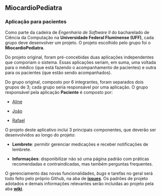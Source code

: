 ## MiocardioPediatra
### Aplicação para pacientes

Como parte da cadeira de *Engenharia de Software II* do bacharelado de Ciência da Computação na **Universidade Federal Fluminense (UFF)**, cada grupo deve desenvolver um projeto.  O projeto escolhido pelo grupo foi o **MiocardioPediatra**.

Do projeto original, foram pré-concebidas duas aplicações independentes que comporiam o sistema. Essas aplicações seriam, em suma, uma voltada para o médico (que está fazendo o acompanhamento de pacientes) e outra para os pacientes (que estão sendo acompanhados).

Do grupo original, composto por 6 integrantes, foram separados dois grupos de 3; cada grupo seria responsável por uma aplicação. O grupo responsável pela aplicação **Paciente** é composto por:

* [Aline](https://github.com/Alines009)

* [João](https://github.com/JGuerra97)

* [Rafael](http://github.com/rafaeldcampbell)


O projeto deste aplicativo inclui 3 principais componentes, que deverão ser desenvolvidos ao longo do projeto:

* **Lembrete**: permitir gerenciar medicações e receber notificações de lembrete.

* **Informações**: disponibilizar não só uma página padrão com práticas recomendadas e contraindicadas, mas também perguntas frequentes.


O gerenciamento das novas funcionalidades, *bugs* e tarefas no geral será todo feito pelo próprio Github, na aba de [**issues**](https://github.com/rafaeldcampbell/miocardio-pedriatra-paciente/issues). Os padrões de projeto adotados e demais informações relevantes serão incluídas ao projeto pela aba [**wiki**](https://github.com/rafaeldcampbell/miocardio-pedriatra-paciente/wiki).

